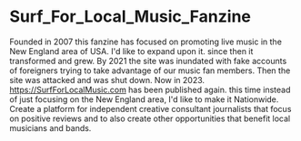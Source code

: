 # Surf_For_Local_Music_Fanzine
Founded in 2007 this fanzine has focused on promoting live music in the New England area of USA. I'd like to expand upon it.
since then it transformed and grew. By 2021 the site was inundated with fake accounts of foreigners trying to take advantage of our music fan members. Then the site was attacked and was shut down.
Now in 2023. https://SurfForLocalMusic.com has been published again. this time instead of just focusing on the New England area, I'd like to make it Nationwide. Create a platform for independent creative consultant journalists that focus on positive reviews and to also create other opportunities that benefit local musicians and bands.
